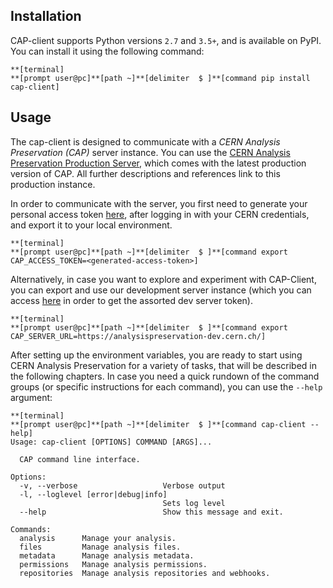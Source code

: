 ## Installation

CAP-client supports Python versions `2.7` and `3.5+`, and is available on PyPI. You can install it using the following command:

```
**[terminal]
**[prompt user@pc]**[path ~]**[delimiter  $ ]**[command pip install cap-client]
```

## Usage

The cap-client is designed to communicate with a *CERN Analysis Preservation (CAP)* server instance. You can use the [CERN Analysis Preservation Production Server](https://analysispreservation.cern.ch/), which comes with the latest production version of CAP. All further descriptions and references link to this production instance.  

In order to communicate with the server, you first need to generate your personal access token [here](https://analysispreservation-dev.cern.ch/settings), after logging in with your CERN credentials, and export it to your local environment.

```
**[terminal]
**[prompt user@pc]**[path ~]**[delimiter  $ ]**[command export CAP_ACCESS_TOKEN=<generated-access-token>]
```

Alternatively, in case you want to explore and experiment with CAP-Client, you can export and use our development server instance (which you can access [here](https://analysispreservation-dev.cern.ch/settings) in order to get the assorted dev server token).

```
**[terminal]
**[prompt user@pc]**[path ~]**[delimiter  $ ]**[command export CAP_SERVER_URL=https://analysispreservation-dev.cern.ch/]
```

After setting up the environment variables, you are ready to start using CERN Analysis Preservation for a variety of tasks, that will be described in the following chapters. In case you need a quick rundown of the command groups (or specific instructions for each command), you can use the `--help` argument:

```
**[terminal]
**[prompt user@pc]**[path ~]**[delimiter  $ ]**[command cap-client --help]
Usage: cap-client [OPTIONS] COMMAND [ARGS]...

  CAP command line interface.

Options:
  -v, --verbose                   Verbose output
  -l, --loglevel [error|debug|info]
                                  Sets log level
  --help                          Show this message and exit.

Commands:
  analysis      Manage your analysis.
  files         Manage analysis files.
  metadata      Manage analysis metadata.
  permissions   Manage analysis permissions.
  repositories  Manage analysis repositories and webhooks.
```